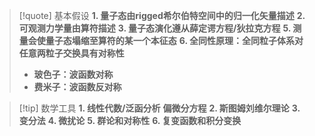 
> [!quote] 基本假设
> **1. 量子态由rigged希尔伯特空间中的归一化矢量描述**
> **2. 可观测力学量由算符描述**
> **3. 量子态演化遵从薛定谔方程/狄拉克方程**
> **5. 测量会使量子态塌缩至算符的某一个本征态**
> **6. 全同性原理：全同粒子体系对任意两粒子交换具有对称性**
> 	- **玻色子：波函数对称**
> 	- **费米子：波函数反对称**

> [!tip] 数学工具
> **1. 线性代数/泛函分析**
> **偏微分方程**
> **2. 斯图姆刘维尔理论**
> **3. 变分法**
> **4. 微扰论**
> **5. 群论和对称性**
> **6. 复变函数和积分变换**

